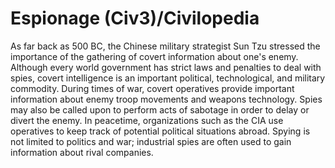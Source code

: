 # Espionage (Civ3)/Civilopedia

As far back as 500 BC, the Chinese military strategist Sun Tzu stressed the importance of the gathering of covert information about one's 
enemy. Although every world government has strict laws and penalties to deal with spies, covert intelligence is an important political, 
technological, and military commodity. During times of war, covert operatives provide important information about enemy troop movements 
and weapons technology. Spies may also be called upon to perform acts of sabotage in order to delay or divert the enemy. In peacetime, 
organizations such as the CIA use operatives to keep track of potential political situations abroad. Spying is not limited to politics and war; 
industrial spies are often used to gain information about rival companies.
